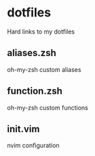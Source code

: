 # dotfiles
Hard links to my dotfiles

## aliases.zsh
oh-my-zsh custom aliases

## function.zsh
oh-my-zsh custom functions

## init.vim
nvim configuration
